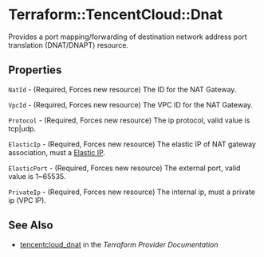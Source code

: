 # Terraform::TencentCloud::Dnat

Provides a port mapping/forwarding of destination network address port translation (DNAT/DNAPT) resource.

## Properties

`NatId` - (Required, Forces new resource) The ID for the NAT Gateway.

`VpcId` - (Required, Forces new resource) The VPC ID for the NAT Gateway.

`Protocol` - (Required, Forces new resource) The ip protocol, valid value is tcp|udp.

`ElasticIp` - (Required, Forces new resource) The elastic IP of NAT gateway association, must a [Elastic IP](eip.html).

`ElasticPort` - (Required, Forces new resource) The external port, valid value is 1~65535.

`PrivateIp` - (Required, Forces new resource) The internal ip, must a private ip (VPC IP).


## See Also

* [tencentcloud_dnat](https://www.terraform.io/docs/providers/tencentcloud/r/dnat.html) in the _Terraform Provider Documentation_